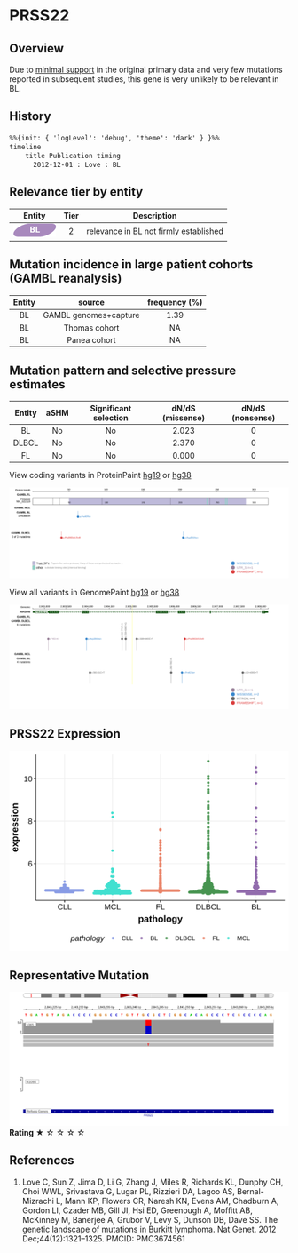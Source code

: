 # PRSS22

## Overview

Due to [minimal support](PRSS22#representative-mutation) in the original primary data and very few mutations reported in subsequent studies, this gene is very unlikely to be relevant in BL. 

## History
```mermaid
%%{init: { 'logLevel': 'debug', 'theme': 'dark' } }%%
timeline
    title Publication timing
      2012-12-01 : Love : BL
```

## Relevance tier by entity

|Entity|Tier|Description                           |
|:------:|:----:|--------------------------------------|
|![BL](images/icons/BL_tier2.png)    |2   |relevance in BL not firmly established|

## Mutation incidence in large patient cohorts (GAMBL reanalysis)

|Entity|source               |frequency (%)|
|:------:|:---------------------:|:-------------:|
|BL    |GAMBL genomes+capture|1.39         |
|BL    |Thomas cohort        |  NA         |
|BL    |Panea cohort         |  NA         |

## Mutation pattern and selective pressure estimates

|Entity|aSHM|Significant selection|dN/dS (missense)|dN/dS (nonsense)|
|:------:|:----:|:---------------------:|:----------------:|:----------------:|
|BL    |No  |No                   |2.023           |0               |
|DLBCL |No  |No                   |2.370           |0               |
|FL    |No  |No                   |0.000           |0               |




View coding variants in ProteinPaint [hg19](https://morinlab.github.io/LLMPP/GAMBL/PRSS22_protein.html)  or [hg38](https://morinlab.github.io/LLMPP/GAMBL/PRSS22_protein_hg38.html)

![](images/proteinpaint/PRSS22_NM_022119.svg)

View all variants in GenomePaint [hg19](https://morinlab.github.io/LLMPP/GAMBL/PRSS22.html)  or [hg38](https://morinlab.github.io/LLMPP/GAMBL/PRSS22_hg38.html)

![](images/proteinpaint/PRSS22.svg)

## PRSS22 Expression
![](images/gene_expression/PRSS22_by_pathology.svg)
<!-- ORIGIN: loveGeneticLandscapeMutations2012 -->
<!-- BL: loveGeneticLandscapeMutations2012 -->

## Representative Mutation
![](primary/Love_PRSS22.svg)
**Rating**
&starf; &star; &star; &star; &star;

## References
1.  Love C, Sun Z, Jima D, Li G, Zhang J, Miles R, Richards KL, Dunphy CH, Choi WWL, Srivastava G, Lugar PL, Rizzieri DA, Lagoo AS, Bernal-Mizrachi L, Mann KP, Flowers CR, Naresh KN, Evens AM, Chadburn A, Gordon LI, Czader MB, Gill JI, Hsi ED, Greenough A, Moffitt AB, McKinney M, Banerjee A, Grubor V, Levy S, Dunson DB, Dave SS. The genetic landscape of mutations in Burkitt lymphoma. Nat Genet. 2012 Dec;44(12):1321–1325. PMCID: PMC3674561
